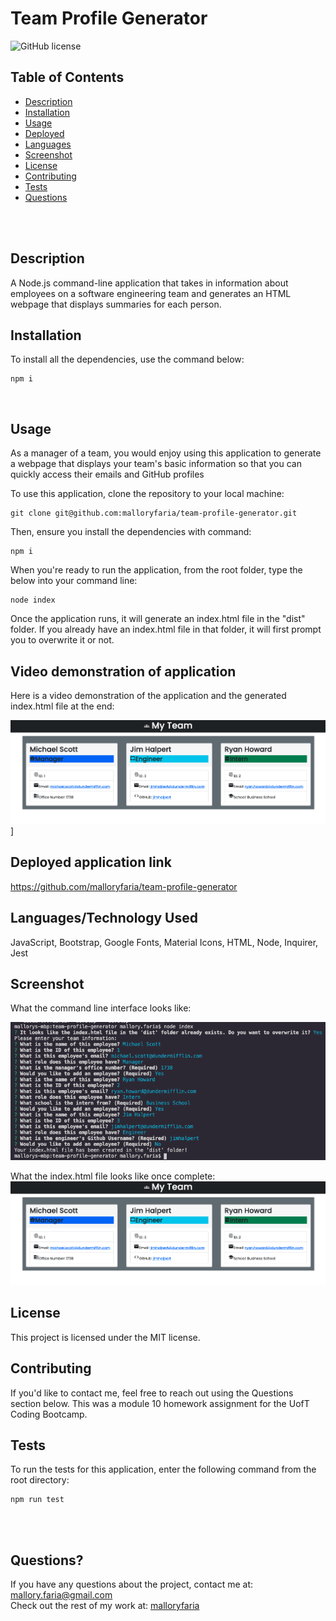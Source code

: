 # Team Profile Generator  <br />

![GitHub license](https://img.shields.io/badge/license-MIT-ff69b4.svg) <br />

## Table of Contents 

- [Description](#description)
- [Installation](#installation)
- [Usage](#usage)
- [Deployed](#deployed)
- [Languages](#languages)
- [Screenshot](#screenshot)
- [License](#license)
- [Contributing](#contributing)
- [Tests](#tests)
- [Questions](#questions)

<br />
<br />

## Description

A Node.js command-line application that takes in information about employees on a software engineering team and generates an HTML webpage that displays summaries for each person. <br />

## Installation
To install all the dependencies, use the command below:
```
npm i
```
<br />

## Usage

As a manager of a team, you would enjoy using this application to generate a webpage that displays your team's basic information so that you can quickly access their emails and GitHub profiles <br />

To use this application, clone the repository to your local machine:
```
git clone git@github.com:malloryfaria/team-profile-generator.git
```

Then, ensure you install the dependencies with command:
```
npm i
```
When you're ready to run the application, from the root folder, type the below into your command line:
```
node index
```

Once the application runs, it will generate an index.html file in the "dist" folder. If you already have an index.html file in that folder, it will first prompt you to overwrite it or not.

## Video demonstration of application

Here is a video demonstration of the application and the generated index.html file at the end:

[![Team Profile Generator Demo](./assets/images/screenshot2.jpg?raw=true)](https://youtu.be/ItXS4mn2ufc)]

## Deployed application link

https://github.com/malloryfaria/team-profile-generator <br />

## Languages/Technology Used

JavaScript, Bootstrap, Google Fonts, Material Icons, HTML, Node, Inquirer, Jest <br />

## Screenshot

What the command line interface looks like:

![Team Profile Generator Command Line](./assets/images/screenshot.jpg?raw=true) <br /> 

What the index.html file looks like once complete:
![Sample Index.HTML](./assets/images/screenshot2.jpg?raw=true) <br /> 

## License

  This project is licensed under the MIT license. <br />
  
## Contributing

If you'd like to contact me, feel free to reach out using the Questions section below. This was a module 10 homework assignment for the UofT Coding Bootcamp.<br />

## Tests

To run the tests for this application, enter the following command from the root directory:

  ```
  npm run test
  ```
  <br /> <br />

## Questions?

If you have any questions about the project, contact me at: 
mallory.faria@gmail.com <br />
Check out the rest of my work at: 
[malloryfaria](https://github.com/malloryfaria/) <br />
